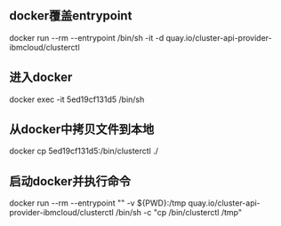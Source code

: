 ## docker覆盖entrypoint

docker run --rm --entrypoint /bin/sh -it -d quay.io/cluster-api-provider-ibmcloud/clusterctl

## 进入docker

docker exec -it 5ed19cf131d5 /bin/sh

## 从docker中拷贝文件到本地

docker cp 5ed19cf131d5:/bin/clusterctl ./

## 启动docker并执行命令

docker run --rm --entrypoint "" -v ${PWD}:/tmp  quay.io/cluster-api-provider-ibmcloud/clusterctl /bin/sh -c "cp /bin/clusterctl /tmp"

